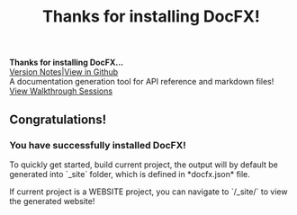 ﻿---
title: Thanks for installing DocFX!
documentType: index
---
<style type="text/css">
footer{
  display: none;
}
</style>

<div class="hero">
  <div class="wrap">
    <div class="text">
      <strong>Thanks for installing DocFX...</strong>
    </div>
    <div class="buttons-unit-small">
      <a class="version-link" href="../RELEASENOTE.md">Version Notes</a><span>|</span><a class="github-link" href="https://github.com/dotnet/docfx">View in Github</a>
    </div>
    <div class="minitext">
    A documentation generation tool for API reference and markdown files!
    </div>
    <div class="buttons-unit">
      <a href="tutorial/walkthrough_create_a_docfx_project.md" class="button">View Walkthrough Sessions</a>
    </div>
  </div>
</div>

<div class="key-section">
  <div class="container">
    <div class="row">
      <div class="col-md-6 col-md-offset-3 text-center">
        <section>
          <h2>Congratulations!</h2>
          <h3>You have successfully installed DocFX!</h3>
          <p>To quickly get started, build current project, the output will by default be generated into `_site` folder, which is defined in *docfx.json* file.</p>
          <p>If current project is a WEBSITE project, you can navigate to `<host>/_site/` to view the generated website!</p>
        </section>
      </div>
    </div>
  </div>
</div>